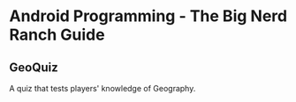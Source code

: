 ﻿# Android Programming - The Big Nerd Ranch Guide

## GeoQuiz

A quiz that tests players' knowledge of Geography.
